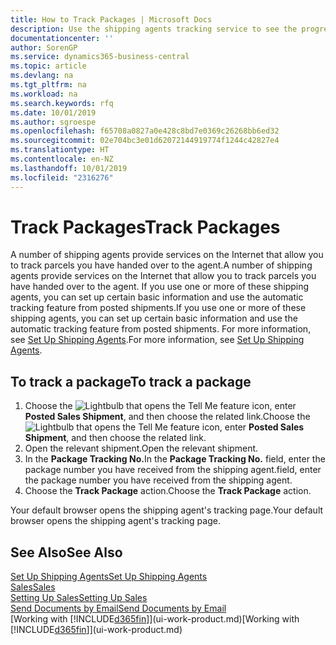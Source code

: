 ```yaml
---
title: How to Track Packages | Microsoft Docs
description: Use the shipping agents tracking service to see the progress of a delivery.
documentationcenter: ''
author: SorenGP
ms.service: dynamics365-business-central
ms.topic: article
ms.devlang: na
ms.tgt_pltfrm: na
ms.workload: na
ms.search.keywords: rfq
ms.date: 10/01/2019
ms.author: sgroespe
ms.openlocfilehash: f65708a0827a0e428c8bd7e0369c26268bb6ed32
ms.sourcegitcommit: 02e704bc3e01d62072144919774f1244c42827e4
ms.translationtype: HT
ms.contentlocale: en-NZ
ms.lasthandoff: 10/01/2019
ms.locfileid: "2316276"
---
```

# <a name="track-packages"></a><span data-ttu-id="df80f-103">Track Packages</span><span class="sxs-lookup"><span data-stu-id="df80f-103">Track Packages</span></span>
<span data-ttu-id="df80f-104">A number of shipping agents provide services on the Internet that allow you to track parcels you have handed over to the agent.</span><span class="sxs-lookup"><span data-stu-id="df80f-104">A number of shipping agents provide services on the Internet that allow you to track parcels you have handed over to the agent.</span></span> <span data-ttu-id="df80f-105">If you use one or more of these shipping agents, you can set up certain basic information and use the automatic tracking feature from posted shipments.</span><span class="sxs-lookup"><span data-stu-id="df80f-105">If you use one or more of these shipping agents, you can set up certain basic information and use the automatic tracking feature from posted shipments.</span></span> <span data-ttu-id="df80f-106">For more information, see [Set Up Shipping Agents](sales-how-to-set-up-shipping-agents.md).</span><span class="sxs-lookup"><span data-stu-id="df80f-106">For more information, see [Set Up Shipping Agents](sales-how-to-set-up-shipping-agents.md).</span></span>  

## <a name="to-track-a-package"></a><span data-ttu-id="df80f-107">To track a package</span><span class="sxs-lookup"><span data-stu-id="df80f-107">To track a package</span></span>
1. <span data-ttu-id="df80f-108">Choose the ![Lightbulb that opens the Tell Me feature](media/ui-search/search_small.png "Tell me what you want to do") icon, enter **Posted Sales Shipment**, and then choose the related link.</span><span class="sxs-lookup"><span data-stu-id="df80f-108">Choose the ![Lightbulb that opens the Tell Me feature](media/ui-search/search_small.png "Tell me what you want to do") icon, enter **Posted Sales Shipment**, and then choose the related link.</span></span>
2. <span data-ttu-id="df80f-109">Open the relevant shipment.</span><span class="sxs-lookup"><span data-stu-id="df80f-109">Open the relevant shipment.</span></span>
3. <span data-ttu-id="df80f-110">In the **Package Tracking No.**</span><span class="sxs-lookup"><span data-stu-id="df80f-110">In the **Package Tracking No.**</span></span> <span data-ttu-id="df80f-111">field, enter the package number you have received from the shipping agent.</span><span class="sxs-lookup"><span data-stu-id="df80f-111">field, enter the package number you have received from the shipping agent.</span></span>
4. <span data-ttu-id="df80f-112">Choose the **Track Package** action.</span><span class="sxs-lookup"><span data-stu-id="df80f-112">Choose the **Track Package** action.</span></span>

<span data-ttu-id="df80f-113">Your default browser opens the shipping agent's tracking page.</span><span class="sxs-lookup"><span data-stu-id="df80f-113">Your default browser opens the shipping agent's tracking page.</span></span>

## <a name="see-also"></a><span data-ttu-id="df80f-114">See Also</span><span class="sxs-lookup"><span data-stu-id="df80f-114">See Also</span></span>
[<span data-ttu-id="df80f-115">Set Up Shipping Agents</span><span class="sxs-lookup"><span data-stu-id="df80f-115">Set Up Shipping Agents</span></span>](sales-how-to-set-up-shipping-agents.md)  
[<span data-ttu-id="df80f-116">Sales</span><span class="sxs-lookup"><span data-stu-id="df80f-116">Sales</span></span>](sales-manage-sales.md)  
[<span data-ttu-id="df80f-117">Setting Up Sales</span><span class="sxs-lookup"><span data-stu-id="df80f-117">Setting Up Sales</span></span>](sales-setup-sales.md)  
[<span data-ttu-id="df80f-118">Send Documents by Email</span><span class="sxs-lookup"><span data-stu-id="df80f-118">Send Documents by Email</span></span>](ui-how-send-documents-email.md)  
<span data-ttu-id="df80f-119">[Working with [!INCLUDE[d365fin](includes/d365fin_md.md)]](ui-work-product.md)</span><span class="sxs-lookup"><span data-stu-id="df80f-119">[Working with [!INCLUDE[d365fin](includes/d365fin_md.md)]](ui-work-product.md)</span></span>
